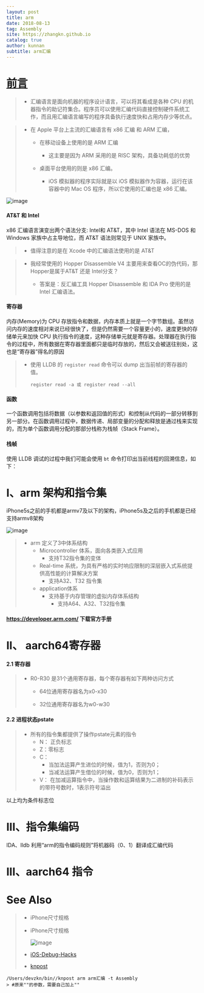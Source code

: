 ```yaml
---
layout: post
title: arm
date: 2018-08-13
tag: Assembly
site: https://zhangkn.github.io
catalog: true
author: kunnan
subtitle: arm汇编
---
```




# [前言](https://developer.arm.com/)

> * 汇编语言是面向机器的程序设计语言，可以将其看成是各种 CPU 的机器指令的助记符集合。程序员可以使用汇编代码直接控制硬件系统工作，而且用汇编语言编写的程序具备执行速度快和占用内存少等优点。
>
>    

> * 在 Apple 平台上主流的汇编语言有 x86 汇编 和 ARM 汇编，
>
>   * 在移动设备上使用的是 ARM 汇编
>
>     * 这主要是因为 ARM 采用的是 RISC 架构，具备功耗低的优势
>
>        
>
>   * 桌面平台使用的则是 x86 汇编。
>
>     * iOS 模拟器的程序实际就是以 iOS 模拟器作为容器，运行在该容器中的 Mac OS 程序，所以它使用的汇编也是 x86 汇编。
>
>        
>
>    
>
>    
>
>   

![image](https://ws1.sinaimg.cn/large/af39b376gy1fu833axrvwj20k20bvwgn.jpg)

#### AT&T 和 Intel



x86 汇编语言演变出两个语法分支: Intel和 AT&T，其中 Intel 语法在 MS-DOS 和 Windows 家族中占主导地位，而 AT&T 语法则常见于 UNIX 家族中。

> * 值得注意的是在 Xcode 中的汇编语法使用的是 AT&T

> * 我经常使用的 Hopper Disassemble V4 主要用来查看OC的伪代码，那Hopper是属于AT&T 还是 Intel分支？
>
>   * 答案是：反汇编工具 Hopper Disassemble 和 IDA Pro 使用的是 Intel 汇编语法。
>
>      

 

#### 寄存器

 

内存(Memory)为 CPU 存放指令和数据，内存本质上就是一个字节数组。虽然访问内存的速度相对来说已经很快了，但是仍然需要一个容量更小的，速度更快的存储单元来加快 CPU 执行指令的速度，这种存储单元就是寄存器。处理器在执行指令的过程中，所有数据在寄存器里面都只是临时存放的，然后又会被送往别处，这也是“寄存器”得名的原因

> * 使用 LLDB 的 `register read` 命令可以 dump 出当前帧的寄存器的值。
>
>    ```
>   register read -a 或 register read --all
>   
>    ```
>
>   

#### 函数

 

一个函数调用包括将数据（以参数和返回值的形式）和控制从代码的一部分转移到另一部分。在函数调用过程中，数据传递、局部变量的分配和释放是通过栈来实现的，而为单个函数调用分配的那部分栈称为栈帧（Stack Frame）。



#### 栈帧

 

使用 LLDB 调试的过程中我们可能会使用 `bt` 命令打印出当前线程的回溯信息，如下：

 

# I、arm 架构和指令集



iPhone5s之前的手机都是armv7及以下的架构，iPhone5s及之后的手机都是已经支持armv8架构

![image](https://ws1.sinaimg.cn/large/af39b376gy1fu8346jpz1j20m608975l.jpg)





> * arm 定义了3中体系结构
>   * Microcontroller 体系，面向各类嵌入式应用
>     * 支持T32指令集的变体
>   * Real-time 系统，为具有严格的实时响应限制的深层嵌入式系统提供高性能的计算解决方案
>     * 支持A32、T32 指令集
>   * application体系
>     * 支持基于内存管理的虚拟内存体系结构
>       * 支持A64、A32、T32指令集



#### https://developer.arm.com/ 下载官方手册



# II、 aarch64寄存器

#### 2.1 寄存器



> * R0-R30 是31个通用寄存器，每个寄存器有如下两种访问方式
>
>   * 64位通用寄存器名为x0-x30
>
>   * 32位通用寄存器名为w0-w30
>
>     

#### 2.2 进程状态pstate

> * 所有的指令集都提供了操作pstate元素的指令
>   * N： 正负标志
>   * Z：零标志
>   * C：
>     * 当加法运算产生进位的时候，值为1，否则为0；
>     * 当减法运算产生借位的时候，值为0，否则为1；
>   * V： 在加减运算指令中，当操作数和运算结果为二进制的补码表示的带符号数时，1表示符号溢出

以上均为条件标志位

# III、指令集编码

IDA、lldb 利用“arm的指令编码规则”将机器码（0、1）翻译成汇编代码

# III、aarch64 指令



# See Also 

>* iPhone尺寸规格 
>
>  * iPhone尺寸规格 
>
>    ![image](https://ws1.sinaimg.cn/large/af39b376gy1fu835fi07gj20n80eugt1.jpg)
>
>* [iOS-Debug-Hacks](https://github.com/aozhimin/iOS-Debug-Hacks/blob/5a1af6405f3d5396fb31a98d53b92a8a0ecc284b/README_CN.md)
>
>* [knpost](https://github.com/zhangkn/KNBin/blob/master/knpost) 
>
>  
>
```
/Users/devzkn/bin//knpost arm arm汇编 -t Assembly
> #原来""的参数，需要自己加上""
```

